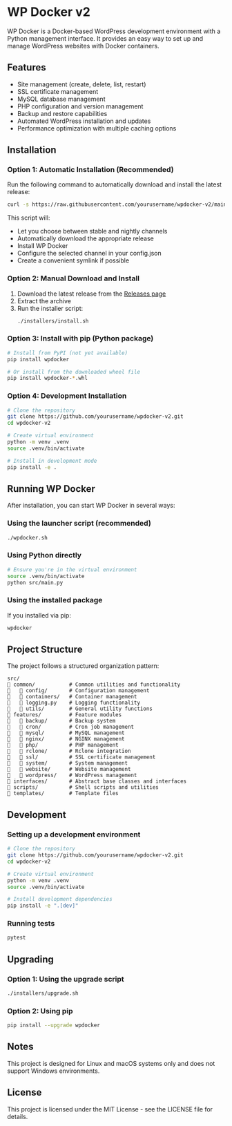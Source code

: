 # WP Docker v2

WP Docker is a Docker-based WordPress development environment with a Python management interface. It provides an easy way to set up and manage WordPress websites with Docker containers.

## Features

- Site management (create, delete, list, restart)
- SSL certificate management
- MySQL database management
- PHP configuration and version management
- Backup and restore capabilities
- Automated WordPress installation and updates
- Performance optimization with multiple caching options

## Installation

### Option 1: Automatic Installation (Recommended)

Run the following command to automatically download and install the latest release:

```bash
curl -s https://raw.githubusercontent.com/yourusername/wpdocker-v2/main/install.sh | bash
```

This script will:
- Let you choose between stable and nightly channels
- Automatically download the appropriate release
- Install WP Docker
- Configure the selected channel in your config.json
- Create a convenient symlink if possible

### Option 2: Manual Download and Install

1. Download the latest release from the [Releases page](https://github.com/yourusername/wpdocker-v2/releases)
2. Extract the archive
3. Run the installer script:
   ```bash
   ./installers/install.sh
   ```

### Option 3: Install with pip (Python package)

```bash
# Install from PyPI (not yet available)
pip install wpdocker

# Or install from the downloaded wheel file
pip install wpdocker-*.whl
```

### Option 4: Development Installation

```bash
# Clone the repository
git clone https://github.com/yourusername/wpdocker-v2.git
cd wpdocker-v2

# Create virtual environment
python -m venv .venv
source .venv/bin/activate

# Install in development mode
pip install -e .
```

## Running WP Docker

After installation, you can start WP Docker in several ways:

### Using the launcher script (recommended)

```bash
./wpdocker.sh
```

### Using Python directly

```bash
# Ensure you're in the virtual environment
source .venv/bin/activate
python src/main.py
```

### Using the installed package

If you installed via pip:

```bash
wpdocker
```

## Project Structure

The project follows a structured organization pattern:

```text
src/
   common/           # Common utilities and functionality
      config/       # Configuration management
      containers/   # Container management
      logging.py    # Logging functionality
      utils/        # General utility functions
   features/         # Feature modules
      backup/       # Backup system
      cron/         # Cron job management
      mysql/        # MySQL management
      nginx/        # NGINX management
      php/          # PHP management
      rclone/       # Rclone integration
      ssl/          # SSL certificate management
      system/       # System management
      website/      # Website management
      wordpress/    # WordPress management
   interfaces/       # Abstract base classes and interfaces
   scripts/          # Shell scripts and utilities
   templates/        # Template files
```

## Development

### Setting up a development environment

```bash
# Clone the repository
git clone https://github.com/yourusername/wpdocker-v2.git
cd wpdocker-v2

# Create virtual environment
python -m venv .venv
source .venv/bin/activate

# Install development dependencies
pip install -e ".[dev]"
```

### Running tests

```bash
pytest
```

## Upgrading

### Option 1: Using the upgrade script

```bash
./installers/upgrade.sh
```

### Option 2: Using pip

```bash
pip install --upgrade wpdocker
```

## Notes

This project is designed for Linux and macOS systems only and does not support Windows environments.

## License

This project is licensed under the MIT License - see the LICENSE file for details.